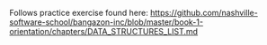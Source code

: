 Follows practice exercise found here: https://github.com/nashville-software-school/bangazon-inc/blob/master/book-1-orientation/chapters/DATA_STRUCTURES_LIST.md